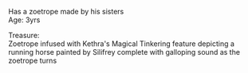 Has a zoetrope made by his sisters  
Age: 3yrs
 
Treasure:  
Zoetrope infused with Kethra's Magical Tinkering feature depicting a running horse painted by Silifrey complete with galloping sound as the zoetrope turns